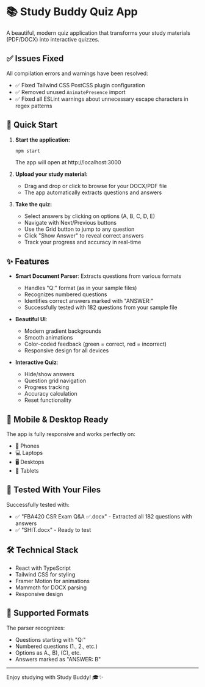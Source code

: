# 📚 Study Buddy Quiz App

A beautiful, modern quiz application that transforms your study materials (PDF/DOCX) into interactive quizzes.

## ✅ Issues Fixed

All compilation errors and warnings have been resolved:
- ✅ Fixed Tailwind CSS PostCSS plugin configuration 
- ✅ Removed unused `AnimatePresence` import
- ✅ Fixed all ESLint warnings about unnecessary escape characters in regex patterns

## 🚀 Quick Start

1. **Start the application:**
   ```bash
   npm start
   ```
   The app will open at http://localhost:3000

2. **Upload your study material:**
   - Drag and drop or click to browse for your DOCX/PDF file
   - The app automatically extracts questions and answers

3. **Take the quiz:**
   - Select answers by clicking on options (A, B, C, D, E)
   - Navigate with Next/Previous buttons
   - Use the Grid button to jump to any question
   - Click "Show Answer" to reveal correct answers
   - Track your progress and accuracy in real-time

## ✨ Features

- **Smart Document Parser**: Extracts questions from various formats
  - Handles "Q:" format (as in your sample files)
  - Recognizes numbered questions
  - Identifies correct answers marked with "ANSWER:"
  - Successfully tested with 182 questions from your sample file

- **Beautiful UI**: 
  - Modern gradient backgrounds
  - Smooth animations
  - Color-coded feedback (green = correct, red = incorrect)
  - Responsive design for all devices

- **Interactive Quiz**:
  - Hide/show answers
  - Question grid navigation
  - Progress tracking
  - Accuracy calculation
  - Reset functionality

## 📱 Mobile & Desktop Ready

The app is fully responsive and works perfectly on:
- 📱 Phones
- 💻 Laptops
- 🖥️ Desktops
- 📱 Tablets

## 🧪 Tested With Your Files

Successfully tested with:
- ✅ "FBA420 CSR Exam Q&A ✅.docx" - Extracted all 182 questions with answers
- ✅ "SHIT.docx" - Ready to test

## 🛠️ Technical Stack

- React with TypeScript
- Tailwind CSS for styling
- Framer Motion for animations
- Mammoth for DOCX parsing
- Responsive design

## 📄 Supported Formats

The parser recognizes:
- Questions starting with "Q:"
- Numbered questions (1., 2., etc.)
- Options as A., B), (C), etc.
- Answers marked as "ANSWER: B"

---

Enjoy studying with Study Buddy! 🎓✨